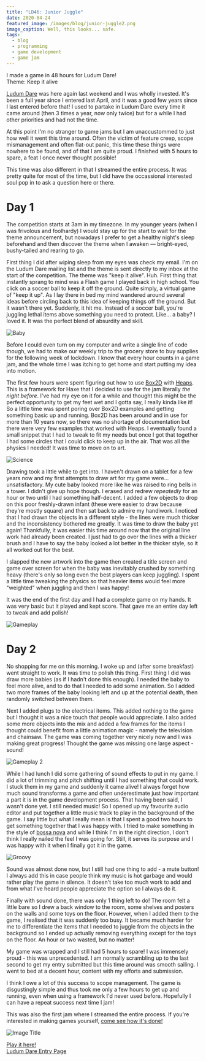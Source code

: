 ```yaml
---
title: "LD46: Junior Juggle"
date: 2020-04-24
featured_image: /images/blog/junior-juggle2.png
image_caption: Well, this looks... safe.
tags:
  - blog
  - programming
  - game development
  - game jam
---
```


I made a game in 48 hours for Ludum Dare!  
Theme: Keep it alive

[Ludum Dare](https://ldjam.com) was here again last weekend and I was wholly invested. It's been a full year since I entered last April, and it was a good few years since I last entered before that! I used to partake in Ludum Dare every time it came around (then 3 times a year, now only twice) but for a while I had other priorities and had not the time.

At this point I'm no stranger to game jams but I am unaccustommed to just how well it went this time around. Often the victim of feature creep, scope mismanagement and often flat-out panic, this time these things were nowhere to be found, and of that I am quite proud. I finished with 5 hours to spare, a feat I once never thought possible!

This time was also different in that I streamed the entire process. It was pretty quite for most of the time, but I did have the occassional interested soul pop in to ask a question here or there.

# Day 1

The competition starts at 3am in my timezone. In my younger years (when I was frivolous and foolhardy) I would stay up for the start to wait for the theme announcement, but nowadays I prefer to get a healthy night's sleep beforehand and then discover the theme when I awaken –– bright-eyed, bushy-tailed and rearing to go.

First thing I did after wiping sleep from my eyes was check my email. I'm on the Ludum Dare mailing list and the theme is sent directly to my inbox at the start of the competition. The theme was "keep it alive". Huh. First thing that instantly sprang to mind was a Flash game I played back in high school. You click on a soccer ball to keep it off the ground. Quite simply, a virtual game of "keep it up". As I lay there in bed my mind wandered around several ideas before circling back to this idea of keeping things off the ground. But it wasn't there yet. Suddenly, it hit me. Instead of a soccer ball, you're juggling lethal items above something you need to protect. Like... a baby? I loved it. It was the perfect blend of absurdity and skill.

![Baby](https://media1.tenor.com/images/64f52e6975c4a4ad1d603d9f3e5cdd05/tenor.gif?itemid=4901604)

Before I could even turn on my computer and write a single line of code though, we had to make our weekly trip to the grocery store to buy supplies for the following week of lockdown. I know that every hour counts in a game jam, and the whole time I was itching to get home and start putting my idea into motion.

The first few hours were spent figuring out how to use [Box2D](https://box2d.org/) with [Heaps](http://heaps.io). This is a framework for Haxe that I decided to use for the jam literally *the night before*. I've had my eye on it for a while and thought this might be the perfect opportunity to get my feet wet and I gotta say, I really kinda like it! So a little time was spent poring over Box2D examples and getting something basic up and running. Box2D has been around and in use for more than 10 years now, so there was no shortage of documentation but there were very few examples that worked with Heaps. I eventually found a small snippet that I had to tweak to fit my needs but once I got that together I had some circles that I could click to keep up in the air. That was all the physics I needed! It was time to move on to art.

![Science](https://media1.tenor.com/images/d316039cbfa35cbf4812c48e7c1210ee/tenor.gif?itemid=5011708)

Drawing took a little while to get into. I haven't drawn on a tablet for a few years now and my first attempts to draw art for my game were... unsatisfactory. My cute baby looked more like he was raised to ring bells in a tower. I didn't give up hope though. I erased and redrew *repeatedly* for an hour or two until I had something half-decent. I added a few objects to drop on this poor freshly-drawn infant (these were easier to draw because they're mostly square) and then sat back to admire my handiwork. I noticed that I had drawn the objects in a different style - the lines were much thicker and the inconsistency bothered me greatly. It was time to draw the baby yet again! Thankfully, it was easier this time around now that the original line work had already been created. I just had to go over the lines with a thicker brush and I have to say the baby looked a lot better in the thicker style, so it all worked out for the best.

I slapped the new artwork into the game then created a title screen and game over screen for when the baby was inevitably crushed by something heavy (there's only so long even the best players can keep juggling). I spent a little time tweaking the physics so that heavier items would feel more "weighted" when juggling and then I was happy!

It was the end of the first day and I had a complete game on my hands. It was very basic but it played and kept score. That gave me an entire day left to tweak and add polish!

![Gameplay](/images/blog/juniorjam.gif)

# Day 2

No shopping for me on this morning. I woke up and (after some breakfast) went straight to work. It was time to polish this thing. First thing I did was draw more babies (as if I hadn't done this enough). I needed the baby to feel more alive, and to do that I needed to add some animation. So I added two more frames of the baby looking left and up at the potential death, then randomly switched between them.

Next I added plugs to the electrical items. This added nothing to the game but I thought it was a nice touch that people would appreciate. I also added some more objects into the mix and added a few frames for the items I thought could benefit from a little animation magic - namely the television and chainsaw. The game was coming together very nicely now and I was making great progress! Thought the game was missing one large aspect - sound!

![Gameplay 2](/images/blog/juniorjam2.gif)

While I had lunch I did some gathering of sound effects to put in my game. I did a lot of trimming and pitch shifting until I had something that could work. I stuck them in my game and suddenly it came alive! I always forget how much sound transforms a game and often underestimate just how important a part it is in the game development process. That having been said, I wasn't done yet. I still needed music! So I opened up my favourite audio editor and put together a little music track to play in the background of the game. I say little but what I really mean is that I spent a good two hours to get something together that I was happy with. I tried to make something in the style of [bossa nova](https://www.youtube.com/watch?v=T5ALPzS0QfQ) and while I think I'm in the right direction, I don't think I really nailed the feel I was going for. Still, it serves its purpose and I was happy with it when I finally got it in the game.

![Groovy](https://media1.tenor.com/images/dd0ea3869d565ba8abcd6af715fb4c33/tenor.gif?itemid=8009170)

Sound was almost done now, but I still had one thing to add - a mute button! I always add this in case people think my music is hot garbage and would rather play the game in silence. It doesn't take too much work to add and from what I've heard people appreciate the option so I always do it.

Finally with sound done, there was only 1 thing left to do! The room felt a little bare so I drew a back window to the room, some shelves and posters on the walls and some toys on the floor. However, when I added them to the game, I realised that it was suddenly too busy. It became much harder for me to differentiate the items that I needed to juggle from the objects in the background so I ended up actually removing everything except for the toys on the floor. An hour or two wasted, but no matter! 

My game was wrapped and I still had 5 hours to spare! I was immensely proud - this was unprecedented. I am normally scrambling up to the last second to get my entry submitted but this time around was smooth sailing. I went to bed at a decent hour, content with my efforts and submission. 

I think I owe a lot of this success to scope management. The game is disgustingly simple and thus took me only a few hours to get up and running, even when using a framework I'd never used before. Hopefully I can have a repeat success next time I jam!

This was also the first jam where I streamed the entire process. If you're interested in making games yourself, [come see how it's done!](https://twitch.tv/miltage)

![Image Title](/images/blog/junior-juggle.png)

[Play it here!](https://miltage.github.io/LD46/)  
[Ludum Dare Entry Page](https://ldjam.com/events/ludum-dare/46/junior-juggle)
